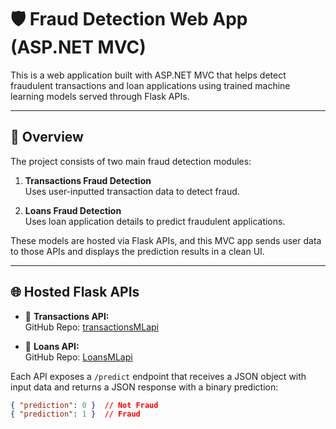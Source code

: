 # 🛡️ Fraud Detection Web App (ASP.NET MVC)

This is a web application built with ASP.NET MVC that helps detect fraudulent transactions and loan applications using trained machine learning models served through Flask APIs.

---

## 📌 Overview

The project consists of two main fraud detection modules:

1. **Transactions Fraud Detection**  
   Uses user-inputted transaction data to detect fraud.

2. **Loans Fraud Detection**  
   Uses loan application details to predict fraudulent applications.

These models are hosted via Flask APIs, and this MVC app sends user data to those APIs and displays the prediction results in a clean UI.

---

## 🌐 Hosted Flask APIs

- 🔄 **Transactions API:**  
  GitHub Repo: [transactionsMLapi](https://github.com/momattar/transactionsMLapi)

- 💸 **Loans API:**  
  GitHub Repo: [LoansMLapi](https://github.com/momattar/LoansMLapi)

Each API exposes a `/predict` endpoint that receives a JSON object with input data and returns a JSON response with a binary prediction:
```json
{ "prediction": 0 }  // Not Fraud
{ "prediction": 1 }  // Fraud
